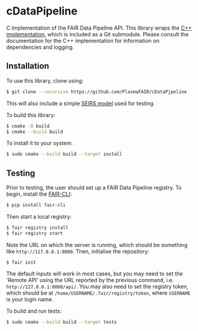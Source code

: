 # cDataPipeline

C Implementation of the FAIR Data Pipeline API. This library wraps the 
[C++ implementation](https://github.com/FAIRDataPipeline/cppDataPipeline), which is
included as a Git submodule. Please consult the documentation for the C++ implementation
for information on dependencies and logging.

## Installation

To use this library, clone using:

```bash
$ git clone --recursive https://github.com/PlasmaFAIR/cDataPjpeline
```

This will also include a simple
[SEIRS model](https://github.com/PlasmaFAIR/cDataPipelineSimpleModel) used for testing.

To build this library:

```bash
$ cmake -B build
$ cmake --build build
```

To install it to your system:

```bash
$ sudo cmake --build build --target install
```

## Testing

Prior to testing, the user should set up a FAIR Data Pipeline registry. To begin,
install the [FAIR-CLI](https://github.com/FAIRDataPipeline/FAIR-CLI):

```bash
$ pip install fair-cli
```

Then start a local registry:

```bash
$ fair registry install
$ fair registry start
```

Note the URL on which the server is running, which should be something like
`http://127.0.0.1:8000`. Then, initialise the repository:

```
$ fair init
```

The default inputs will work in most cases, but you may need to set the 'Remote API'
using the URL reported by the previous command, i.e. `http://127.0.0.1:8000/api/`.
You may also need to set the registry token, which should be at
`/home/USERNAME/.fair/registry/token`, where `USERNAME` is your login name.

To build and run tests:

```bash
$ sudo cmake --build build --target tests
```
